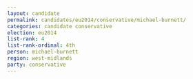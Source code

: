 ```yaml
---
layout: candidate
permalink: candidates/eu2014/conservative/michael-burnett/
categories: candidate conservative
election: eu2014
list-rank: 4
list-rank-ordinal: 4th
person: michael-burnett
region: west-midlands
party: conservative
---
```


